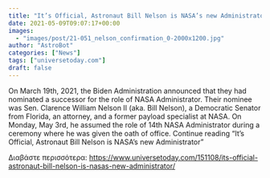 ```yaml
---
title: "It’s Official, Astronaut Bill Nelson is NASA’s new Administrator"
date: 2021-05-09T09:07:17+00:00
images:
  - "images/post/21-051_nelson_confirmation_0-2000x1200.jpg"
author: "AstroBot"
categories: ["News"]
tags: ["universetoday.com"]
draft: false
---
```


On March 19th, 2021, the Biden Administration announced that they had nominated a successor for the role of NASA Administrator. Their nominee was Sen. Clarence William Nelson II (aka. Bill Nelson), a Democratic Senator from Florida, an attorney, and a former payload specialist at NASA. On Monday, May 3rd, he assumed the role of 14th NASA Administrator during a ceremony where he was given the oath of office. Continue reading “It’s Official, Astronaut Bill Nelson is NASA’s new Administrator” 

Διαβάστε περισσότερα: https://www.universetoday.com/151108/its-official-astronaut-bill-nelson-is-nasas-new-administrator/
